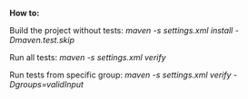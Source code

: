 **How to:**

Build the project without tests: *maven -s settings.xml install -Dmaven.test.skip*

Run all tests: *maven -s settings.xml verify*

Run tests from specific group: *maven -s settings.xml verify -Dgroups=validInput*